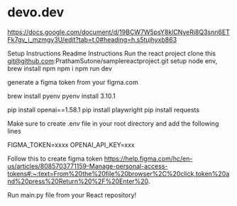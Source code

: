 # devo.dev

https://docs.google.com/document/d/19BCW7W5psY8klCNyeRi8Q3snn6ETFk7gv_j_mzmgy3U/edit?tab=t.0#heading=h.s5tujhyxb863



Setup Instructions 
Readme Instructions
Run the react project 
clone this git@github.com:PrathamSutone/samplereactproject.git
setup node env, brew install npm
npm i 
npm run dev

generate a figma token from your figma.com

brew install pyenv
pyenv install 3.10.1

pip install openai==1.58.1
pip install playwright
pip install requests

Make sure to create .env file in your root directory and add the following lines

FIGMA_TOKEN=xxxx
OPENAI_API_KEY=xxx

Follow this to create figma token
https://help.figma.com/hc/en-us/articles/8085703771159-Manage-personal-access-tokens#:~:text=From%20the%20file%20browser%2C%20click,token%20and%20press%20Return%20%2F%20Enter%20.

Run main.py file from your React repository!
